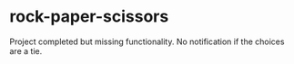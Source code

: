 # rock-paper-scissors

Project completed but missing functionality. No notification if the choices are a tie.

